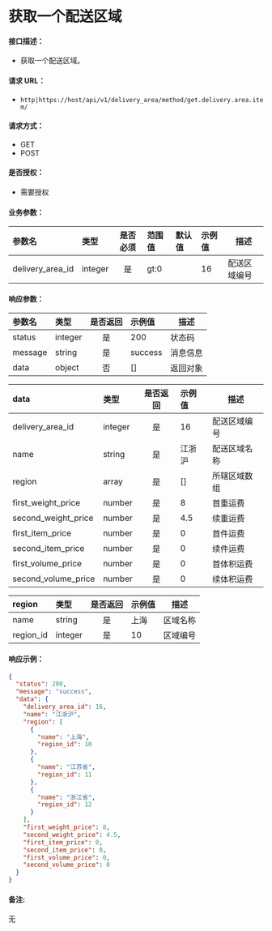 # 获取一个配送区域

#### 接口描述：
- 获取一个配送区域。

#### 请求 URL：
- `http|https://host/api/v1/delivery_area/method/get.delivery.area.item/`

#### 请求方式：
- GET
- POST

#### 是否授权：
- 需要授权

#### 业务参数：
|参数名|类型|是否必须|范围值|默认值|示例值|描述|
|:----|:---|:---:|:-----|:-----|:-----|-----|
|delivery_area_id |integer |是 |gt:0 | |16 |配送区域编号 |

#### 响应参数：
|参数名|类型|是否返回|示例值|描述|
|:-----|:-----|:---:|:-----|-----|
|status |integer |是 |200 |状态码 |
|message |string |是 |success |消息信息 |
|data |object |否 |[] |返回对象 |

|data|类型|是否返回|示例值|描述|
|:-----|:-----|:---:|:-----|-----|
|delivery_area_id |integer |是 |16 |配送区域编号 |
|name |string |是 |江浙沪 |配送区域名称 |
|region |array |是 |[] |所辖区域数组 |
|first_weight_price |number |是 |8 |首重运费 |
|second_weight_price |number |是 |4.5 |续重运费 |
|first_item_price |number |是 |0 |首件运费 |
|second_item_price |number |是 |0 |续件运费 |
|first_volume_price |number |是 |0 |首体积运费 |
|second_volume_price |number |是 |0 |续体积运费 |

|region|类型|是否返回|示例值|描述|
|:-----|:-----|:---:|:-----|-----|
|name |string |是 |上海 |区域名称 |
|region_id |integer |是 |10 |区域编号 |

#### 响应示例：
```json
{
  "status": 200,
  "message": "success",
  "data": {
    "delivery_area_id": 16,
    "name": "江浙沪",
    "region": [
      {
        "name": "上海",
        "region_id": 10
      },
      {
        "name": "江苏省",
        "region_id": 11
      },
      {
        "name": "浙江省",
        "region_id": 12
      }
    ],
    "first_weight_price": 8,
    "second_weight_price": 4.5,
    "first_item_price": 0,
    "second_item_price": 0,
    "first_volume_price": 0,
    "second_volume_price": 0
  }
}
```

#### 备注:
无
